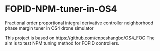 # FOPID-NPM-tuner-in-OS4
Fractional order proportional integral derivative controller neighborhood phase margin tuner in OS4 drone simulator

This project is based on https://github.com/cnpcshangbo/OS4_FOC
The aim is to test NPM tuning method for FOPID controllers.
